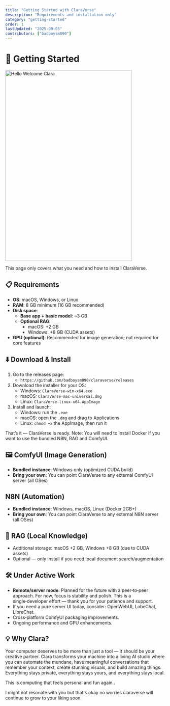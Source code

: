 ```yaml
---
title: "Getting Started with ClaraVerse"
description: "Requirements and installation only"
category: "getting-started"
order: 1
lastUpdated: "2025-09-05"
contributors: ["badboysm890"]
---
```




# 🚀 Getting Started

<img width="399" height="599" alt="Hello Welcome Clara" src="https://raw.githubusercontent.com/badboysm890/ClaraVerse/main/public/mascot/Hi_Welcome_Clara.png" />

This page only covers what you need and how to install ClaraVerse.

## 📋 Requirements

- **OS**: macOS, Windows, or Linux
- **RAM**: 8 GB minimum (16 GB recommended)
- **Disk space**:
  - **Base app + basic model**: ~3 GB
  - **Optional RAG**:
    - macOS: +2 GB
    - Windows: +8 GB (CUDA assets)
- **GPU (optional)**: Recommended for image generation; not required for core features

## ⬇️ Download & Install

1. Go to the releases page:
   - `https://github.com/badboysm890/claraverse/releases`
2. Download the installer for your OS:
   - Windows: `ClaraVerse-win-x64.exe`
   - macOS: `ClaraVerse-mac-universal.dmg`
   - Linux: `ClaraVerse-linux-x64.AppImage`
3. Install and launch:
   - Windows: run the `.exe`
   - macOS: open the `.dmg` and drag to Applications
   - Linux: `chmod +x` the AppImage, then run it

That’s it — ClaraVerse is ready.
Note: You will need to install Docker if you want to use the bundled N8N, RAG and ComfyUI.

## 🖼️ ComfyUI (Image Generation)

- **Bundled instance**: Windows only (optimized CUDA build)
- **Bring your own**: You can point ClaraVerse to any external ComfyUI server (all OSes)

## N8N (Automation)

- **Bundled instance**: Windows, macOS, Linux (Docker 2GB+)
- **Bring your own**: You can point ClaraVerse to any external N8N server (all OSes)

## 🧠 RAG (Local Knowledge)

- Additional storage: macOS +2 GB, Windows +8 GB (due to CUDA assets)
- Optional — only install if you need local document search/augmentation

## 🛠️ Under Active Work

- **Remote/server mode**: Planned for the future with a peer‑to‑peer approach. For now, focus is stability and polish. This is a single‑developer effort — thank you for your patience and support.
- If you need a pure server UI today, consider: OpenWebUI, LobeChat, LibreChat.
- Cross‑platform ComfyUI packaging improvements.
- Ongoing performance and GPU enhancements.

## 💡 Why Clara?

Your computer deserves to be more than just a tool — it should be your creative partner. Clara transforms your machine into a living AI studio where you can automate the mundane, have meaningful conversations that remember your context, create stunning visuals, and build amazing things. Everything stays private, everything stays yours, and everything stays local. 

This is computing that feels personal and fun again..

I might not resonate with you but that's okay no worries claraverse will continue to grow to your liking soon. 
